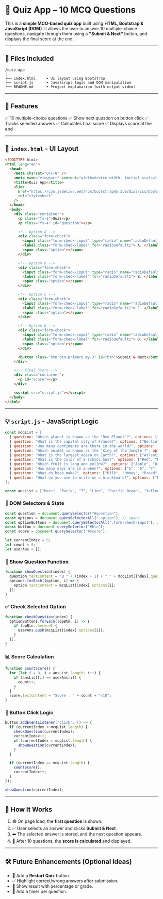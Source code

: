 
# 🧠 Quiz App – 10 MCQ Questions

This is a **simple MCQ-based quiz app** built using **HTML, Bootstrap & JavaScript (DOM)**.
It allows the user to answer 10 multiple-choice questions, navigate through them using a **"Submit & Next"** button, and displays the final score at the end.

---

## 📁 Files Included

```
/quiz-app
│
├── index.html     ➤ UI layout using Bootstrap
├── script.js      ➤ JavaScript logic and DOM manipulation
└── README.md      ➤ Project explanation (with output video)
```

---

## 🧩 Features

✅ 10 multiple-choice questions
✅ Show next question on button click
✅ Tracks selected answers
✅ Calculates final score
✅ Displays score at the end

---

## 📄 `index.html` - UI Layout

```html
<!DOCTYPE html>
<html lang="en">
  <head>
    <meta charset="UTF-8" />
    <meta name="viewport" content="width=device-width, initial-scale=1.0" />
    <title>Quiz App</title>
    <link
      href="https://cdn.jsdelivr.net/npm/bootstrap@5.3.6/dist/css/bootstrap.min.css"
      rel="stylesheet"
    />
  </head>
  <body>
    <div class="container">
      <p class="fs-1">Quiz</p>
      <p class="fs-4" id="question"></p>

      <!-- Option A -->
      <div class="form-check">
        <input class="form-check-input" type="radio" name="radioDefault" id="radioDefault1" />
        <label class="form-check-label" for="radioDefault1"> A. </label>
        <span class="option"></span>
      </div>

      <!-- Option B -->
      <div class="form-check">
        <input class="form-check-input" type="radio" name="radioDefault" id="radioDefault1" />
        <label class="form-check-label" for="radioDefault1"> B. </label>
        <span class="option"></span>
      </div>

      <!-- Option C -->
      <div class="form-check">
        <input class="form-check-input" type="radio" name="radioDefault" id="radioDefault1" />
        <label class="form-check-label" for="radioDefault1"> C. </label>
        <span class="option"></span>
      </div>

      <!-- Option D -->
      <div class="form-check">
        <input class="form-check-input" type="radio" name="radioDefault" id="radioDefault1" />
        <label class="form-check-label" for="radioDefault1"> D. </label>
        <span class="option"></span>
      </div>

      <button class="btn btn-primary my-3" id="btn">Submit & Next</button>
    </div>

    <!-- Final Score -->
    <div class="container">
      <p id="score"></p>
    </div>

    <script src="script.js"></script>
  </body>
</html>
```

---

## 💡 `script.js` - JavaScript Logic

```js
const mcqList = [
  { question: "Which planet is known as the 'Red Planet'?", options: ["Earth", "Mars", "Jupiter", "Venus"], answer: "Mars" },
  { question: "What is the capital city of France?", options: ["Berlin", "London", "Paris", "Rome"], answer: "Paris" },
  { question: "How many continents are there in the world?", options: ["5", "6", "7", "8"], answer: "7" },
  { question: "Which animal is known as the 'King of the Jungle'?", options: ["Tiger", "Lion", "Bear", "Elephant"], answer: "Lion" },
  { question: "What is the largest ocean on Earth?", options: ["Atlantic Ocean", "Indian Ocean", "Arctic Ocean", "Pacific Ocean"], answer: "Pacific Ocean" },
  { question: "What is the color of a school bus?", options: ["Red", "Blue", "Yellow", "Green"], answer: "Yellow" },
  { question: "Which fruit is long and yellow?", options: ["Apple", "Orange", "Banana", "Grape"], answer: "Banana" },
  { question: "How many days are in a week?", options: ["5", "6", "7", "8"], answer: "7" },
  { question: "What do bees make?", options: ["Milk", "Honey", "Bread", "Sugar"], answer: "Honey" },
  { question: "What do you use to write on a blackboard?", options: ["Pen", "Pencil", "Chalk", "Marker"], answer: "Chalk" }
];

const ansList = ["Mars", "Paris", "7", "Lion", "Pacific Ocean", "Yellow", "Banana", "7", "Honey", "Chalk"];
```

### 🔄 DOM Selectors & State

```js
const question = document.querySelector("#question");
const options = document.querySelectorAll(".option"); // spans
const optionButtons = document.querySelectorAll(".form-check-input"); // radio inputs
const button = document.querySelector("#btn");
const score = document.querySelector("#score");

let currentIndex = 0;
let count = 0;
let userAns = [];
```

### 📘 Show Question Function

```js
function showQuestion(index) {
  question.textContent = "Q " + (index + 1) + " " + mcqList[index].question;
  options.forEach((option, i) => {
    option.textContent = mcqList[index].options[i];
  });
}
```

### ✅ Check Selected Option

```js
function checkQuestion(index) {
  optionButtons.forEach((opBtn, i) => {
    if (opBtn.checked) {
      userAns.push(mcqList[index].options[i]);
    }
  });
}
```

### 📊 Score Calculation

```js
function countScore() {
  for (let i = 0; i < ansList.length; i++) {
    if (ansList[i] == userAns[i]) {
      count++;
    }
  }
  score.textContent = "Score : " + count + "/10";
}
```

### 🎯 Button Click Logic

```js
button.addEventListener('click', () => {
  if (currentIndex < mcqList.length) {
    checkQuestion(currentIndex);
    currentIndex++;
    if (currentIndex < mcqList.length) {
      showQuestion(currentIndex);
    }
  }

  if (currentIndex == mcqList.length) {
    countScore();
    currentIndex++;
  }
});

showQuestion(currentIndex);
```

---

## 📌 How It Works

1. 🟢 On page load, the **first question** is shown.
2. ✅ User selects an answer and clicks **Submit & Next**.
3. ➡️ The selected answer is stored, and the next question appears.
4. 🏁 After 10 questions, the **score is calculated** and displayed.

---

## 🛠️ Future Enhancements (Optional Ideas)

* 🔁 Add a **Restart Quiz** button.
* ✅ Highlight correct/wrong answers after submission.
* 🧪 Show result with percentage or grade.
* 📅 Add a timer per question.
